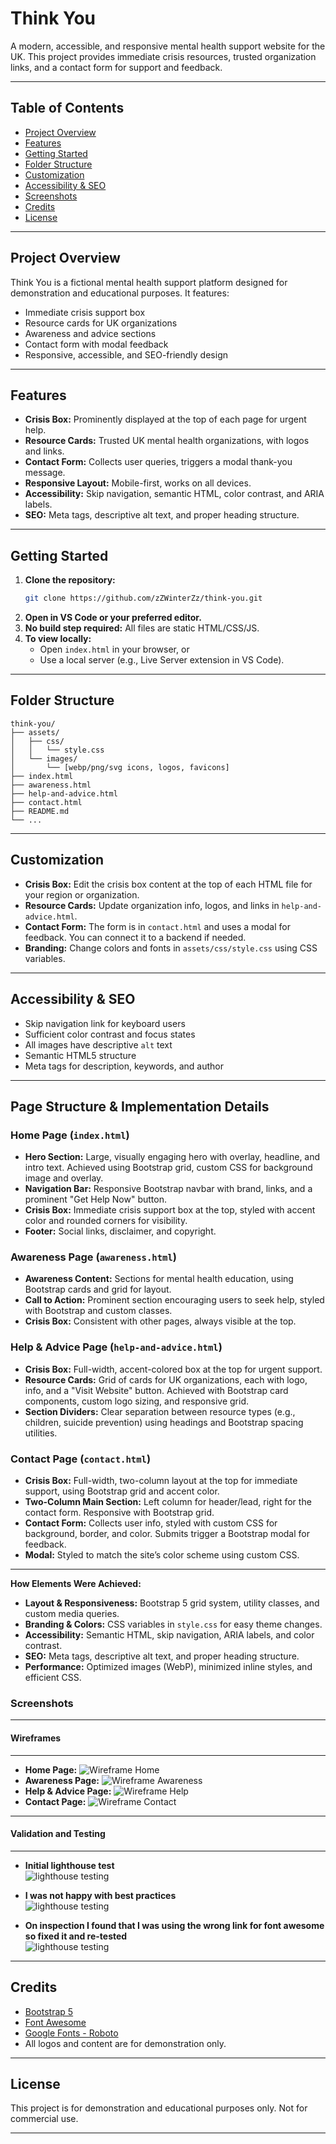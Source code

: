 # Think You

A modern, accessible, and responsive mental health support website for the UK. This project provides immediate crisis resources, trusted organization links, and a contact form for support and feedback.

---

## Table of Contents
- [Project Overview](#project-overview)
- [Features](#features)
- [Getting Started](#getting-started)
- [Folder Structure](#folder-structure)
- [Customization](#customization)
- [Accessibility & SEO](#accessibility--seo)
- [Screenshots](#screenshots)
- [Credits](#credits)
- [License](#license)

---

## Project Overview
Think You is a fictional mental health support platform designed for demonstration and educational purposes. It features:
- Immediate crisis support box
- Resource cards for UK organizations
- Awareness and advice sections
- Contact form with modal feedback
- Responsive, accessible, and SEO-friendly design

---

## Features
- **Crisis Box:** Prominently displayed at the top of each page for urgent help.
- **Resource Cards:** Trusted UK mental health organizations, with logos and links.
- **Contact Form:** Collects user queries, triggers a modal thank-you message.
- **Responsive Layout:** Mobile-first, works on all devices.
- **Accessibility:** Skip navigation, semantic HTML, color contrast, and ARIA labels.
- **SEO:** Meta tags, descriptive alt text, and proper heading structure.

---

## Getting Started
1. **Clone the repository:**
   ```bash
   git clone https://github.com/zZWinterZz/think-you.git
   ```
2. **Open in VS Code or your preferred editor.**
3. **No build step required:** All files are static HTML/CSS/JS.
4. **To view locally:**
   - Open `index.html` in your browser, or
   - Use a local server (e.g., Live Server extension in VS Code).

---

## Folder Structure
```
think-you/
├── assets/
│   ├── css/
│   │   └── style.css
│   └── images/
│       └── [webp/png/svg icons, logos, favicons]
├── index.html
├── awareness.html
├── help-and-advice.html
├── contact.html
├── README.md
└── ...
```

---

## Customization
- **Crisis Box:** Edit the crisis box content at the top of each HTML file for your region or organization.
- **Resource Cards:** Update organization info, logos, and links in `help-and-advice.html`.
- **Contact Form:** The form is in `contact.html` and uses a modal for feedback. You can connect it to a backend if needed.
- **Branding:** Change colors and fonts in `assets/css/style.css` using CSS variables.

---

## Accessibility & SEO
- Skip navigation link for keyboard users
- Sufficient color contrast and focus states
- All images have descriptive `alt` text
- Semantic HTML5 structure
- Meta tags for description, keywords, and author

---

## Page Structure & Implementation Details

### Home Page (`index.html`)
- **Hero Section:** Large, visually engaging hero with overlay, headline, and intro text. Achieved using Bootstrap grid, custom CSS for background image and overlay.
- **Navigation Bar:** Responsive Bootstrap navbar with brand, links, and a prominent "Get Help Now" button.
- **Crisis Box:** Immediate crisis support box at the top, styled with accent color and rounded corners for visibility.
- **Footer:** Social links, disclaimer, and copyright.

### Awareness Page (`awareness.html`)
- **Awareness Content:** Sections for mental health education, using Bootstrap cards and grid for layout.
- **Call to Action:** Prominent section encouraging users to seek help, styled with Bootstrap and custom classes.
- **Crisis Box:** Consistent with other pages, always visible at the top.

### Help & Advice Page (`help-and-advice.html`)
- **Crisis Box:** Full-width, accent-colored box at the top for urgent support.
- **Resource Cards:** Grid of cards for UK organizations, each with logo, info, and a "Visit Website" button. Achieved with Bootstrap card components, custom logo sizing, and responsive grid.
- **Section Dividers:** Clear separation between resource types (e.g., children, suicide prevention) using headings and Bootstrap spacing utilities.

### Contact Page (`contact.html`)
- **Crisis Box:** Full-width, two-column layout at the top for immediate support, using Bootstrap grid and accent color.
- **Two-Column Main Section:** Left column for header/lead, right for the contact form. Responsive with Bootstrap grid.
- **Contact Form:** Collects user info, styled with custom CSS for background, border, and color. Submits trigger a Bootstrap modal for feedback.
- **Modal:** Styled to match the site’s color scheme using custom CSS.

---

**How Elements Were Achieved:**
- **Layout & Responsiveness:** Bootstrap 5 grid system, utility classes, and custom media queries.
- **Branding & Colors:** CSS variables in `style.css` for easy theme changes.
- **Accessibility:** Semantic HTML, skip navigation, ARIA labels, and color contrast.
- **SEO:** Meta tags, descriptive alt text, and proper heading structure.
- **Performance:** Optimized images (WebP), minimized inline styles, and efficient CSS.

### Screenshots

---

#### Wireframes

---

- **Home Page:**
  ![Wireframe Home](assets/documentation/index.PNG)
- **Awareness Page:**
  ![Wireframe Awareness](assets/documentation/awareness.PNG)
- **Help & Advice Page:**
  ![Wireframe Help](assets/documentation/help.PNG)
- **Contact Page:**
  ![Wireframe Contact](assets/documentation/contact.PNG)

---

#### Validation and Testing

---

- **Initial lighthouse test**  
![lighthouse testing](assets/documentation/lighthouse-initial.PNG)

- **I was not happy with best practices**  
![lighthouse testing](assets/documentation/lighthouse-best-practices.PNG)

- **On inspection I found that I was using the wrong link for font awesome so fixed it and re-tested**  
![lighthouse testing](assets/documentation/lighthouse-best-practices-2.PNG)

---

## Credits
- [Bootstrap 5](https://getbootstrap.com/)
- [Font Awesome](https://fontawesome.com/)
- [Google Fonts - Roboto](https://fonts.google.com/specimen/Roboto)
- All logos and content are for demonstration only.

---

## License
This project is for demonstration and educational purposes only. Not for commercial use.

---